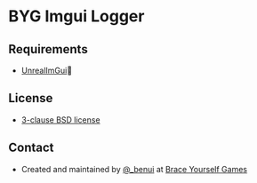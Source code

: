 # BYG Imgui Logger



## Requirements

* [UnrealImGui](https://github.com/segross/UnrealImGui)


## License

* [3-clause BSD license](LICENSE)

## Contact

* Created and maintained by [@_benui](https://twitter.com/_benui) at [Brace Yourself Games](https://braceyourselfgames.com/)


